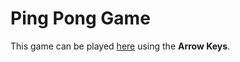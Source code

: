 # Ping Pong Game
This game can be played [here](https://sarthaksource.github.io/PingPongGame/) using the **Arrow Keys**.

